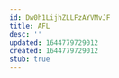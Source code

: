 ```yaml
---
id: Dw0h1LijhZLLFzAYVMvJF
title: AFL
desc: ''
updated: 1644779729012
created: 1644779729012
stub: true
---
```


